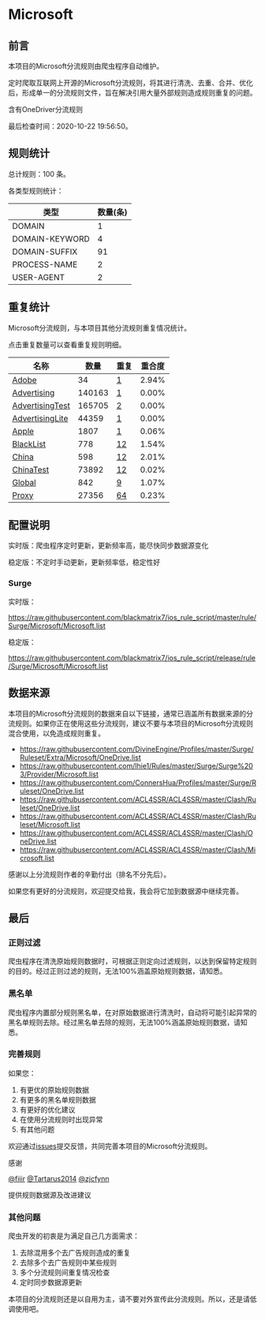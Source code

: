 # Microsoft

## 前言

本项目的Microsoft分流规则由爬虫程序自动维护。

定时爬取互联网上开源的Microsoft分流规则，将其进行清洗、去重、合并、优化后，形成单一的分流规则文件，旨在解决引用大量外部规则造成规则重复的问题。

含有OneDriver分流规则



最后检查时间：2020-10-22 19:56:50。

## 规则统计

总计规则：100 条。

各类型规则统计：

| 类型 | 数量(条) |
| ---- | ---- |
| DOMAIN | 1 |
| DOMAIN-KEYWORD | 4 |
| DOMAIN-SUFFIX | 91 |
| PROCESS-NAME | 2 |
| USER-AGENT | 2 |
## 重复统计

Microsoft分流规则，与本项目其他分流规则重复情况统计。

点击重复数量可以查看重复规则明细。

| 名称 | 数量 | 重复 | 重合度 |
| ---- | ---- | ---- | ------ |
|  [Adobe](https://github.com/blackmatrix7/ios_rule_script/tree/master/rule/Surge/Adobe)    | 34   | [1](https://github.com/blackmatrix7/ios_rule_script/tree/master/rule/Surge/Microsoft/Repeat/Adobe.list)   |   2.94%  |
|  [Advertising](https://github.com/blackmatrix7/ios_rule_script/tree/master/rule/Surge/Advertising)    | 140163   | [1](https://github.com/blackmatrix7/ios_rule_script/tree/master/rule/Surge/Microsoft/Repeat/Advertising.list)   |   0.00%  |
|  [AdvertisingTest](https://github.com/blackmatrix7/ios_rule_script/tree/master/rule/Surge/AdvertisingTest)    | 165705   | [2](https://github.com/blackmatrix7/ios_rule_script/tree/master/rule/Surge/Microsoft/Repeat/AdvertisingTest.list)   |   0.00%  |
|  [AdvertisingLite](https://github.com/blackmatrix7/ios_rule_script/tree/master/rule/Surge/AdvertisingLite)    | 44359   | [1](https://github.com/blackmatrix7/ios_rule_script/tree/master/rule/Surge/Microsoft/Repeat/AdvertisingLite.list)   |   0.00%  |
|  [Apple](https://github.com/blackmatrix7/ios_rule_script/tree/master/rule/Surge/Apple)    | 1807   | [1](https://github.com/blackmatrix7/ios_rule_script/tree/master/rule/Surge/Microsoft/Repeat/Apple.list)   |   0.06%  |
|  [BlackList](https://github.com/blackmatrix7/ios_rule_script/tree/master/rule/Surge/BlackList)    | 778   | [12](https://github.com/blackmatrix7/ios_rule_script/tree/master/rule/Surge/Microsoft/Repeat/BlackList.list)   |   1.54%  |
|  [China](https://github.com/blackmatrix7/ios_rule_script/tree/master/rule/Surge/China)    | 598   | [12](https://github.com/blackmatrix7/ios_rule_script/tree/master/rule/Surge/Microsoft/Repeat/China.list)   |   2.01%  |
|  [ChinaTest](https://github.com/blackmatrix7/ios_rule_script/tree/master/rule/Surge/ChinaTest)    | 73892   | [12](https://github.com/blackmatrix7/ios_rule_script/tree/master/rule/Surge/Microsoft/Repeat/ChinaTest.list)   |   0.02%  |
|  [Global](https://github.com/blackmatrix7/ios_rule_script/tree/master/rule/Surge/Global)    | 842   | [9](https://github.com/blackmatrix7/ios_rule_script/tree/master/rule/Surge/Microsoft/Repeat/Global.list)   |   1.07%  |
|  [Proxy](https://github.com/blackmatrix7/ios_rule_script/tree/master/rule/Surge/Proxy)    | 27356   | [64](https://github.com/blackmatrix7/ios_rule_script/tree/master/rule/Surge/Microsoft/Repeat/Proxy.list)   |   0.23%  |
## 配置说明

实时版：爬虫程序定时更新，更新频率高，能尽快同步数据源变化

稳定版：不定时手动更新，更新频率低，稳定性好

### Surge 
实时版：

https://raw.githubusercontent.com/blackmatrix7/ios_rule_script/master/rule/Surge/Microsoft/Microsoft.list

稳定版：

https://raw.githubusercontent.com/blackmatrix7/ios_rule_script/release/rule/Surge/Microsoft/Microsoft.list

## 数据来源

本项目的Microsoft分流规则的数据来自以下链接，通常已涵盖所有数据来源的分流规则。如果你正在使用这些分流规则，建议不要与本项目的Microsoft分流规则混合使用，以免造成规则重复。

- https://raw.githubusercontent.com/DivineEngine/Profiles/master/Surge/Ruleset/Extra/Microsoft/OneDrive.list
- https://raw.githubusercontent.com/lhie1/Rules/master/Surge/Surge%203/Provider/Microsoft.list
- https://raw.githubusercontent.com/ConnersHua/Profiles/master/Surge/Ruleset/OneDrive.list
- https://raw.githubusercontent.com/ACL4SSR/ACL4SSR/master/Clash/Ruleset/OneDrive.list
- https://raw.githubusercontent.com/ACL4SSR/ACL4SSR/master/Clash/Ruleset/Microsoft.list
- https://raw.githubusercontent.com/ACL4SSR/ACL4SSR/master/Clash/OneDrive.list
- https://raw.githubusercontent.com/ACL4SSR/ACL4SSR/master/Clash/Microsoft.list


感谢以上分流规则作者的辛勤付出（排名不分先后）。

如果您有更好的分流规则，欢迎提交给我，我会将它加到数据源中继续完善。

## 最后

### 正则过滤

爬虫程序在清洗原始规则数据时，可根据正则定向过滤规则，以达到保留特定规则的目的。经过正则过滤的规则，无法100%涵盖原始规则数据，请知悉。

### 黑名单

爬虫程序内置部分规则黑名单，在对原始数据进行清洗时，自动将可能引起异常的黑名单规则去除。经过黑名单去除的规则，无法100%涵盖原始规则数据，请知悉。

### 完善规则

如果您：

1. 有更优的原始规则数据
2. 有更多的黑名单规则数据
3. 有更好的优化建议
4. 在使用分流规则时出现异常
5. 有其他问题

欢迎通过[issues](https://github.com/blackmatrix7/ios_rule_script/issues/new)提交反馈，共同完善本项目的Microsoft分流规则。

感谢

[@fiiir](https://github.com/fiiir) [@Tartarus2014](https://github.com/Tartarus2014) [@zjcfynn](https://github.com/zjcfynn) 

提供规则数据源及改进建议

### 其他问题

爬虫开发的初衷是为满足自己几方面需求：

1. 去除混用多个去广告规则造成的重复
2. 去除多个去广告规则中某些规则
3. 多个分流规则间重复情况检查
4. 定时同步数据源更新

本项目的分流规则还是以自用为主，请不要对外宣传此分流规则。所以，还是请低调使用吧。